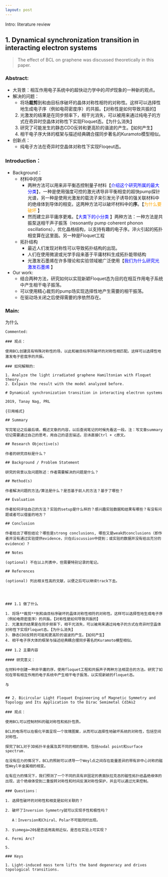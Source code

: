 ```yaml
---
layout: post
---
```


Intro: literature review <!--more-->

## 1. Dynamical synchronization transition in interacting electron systems

> The effect of BCL on graphene was discussed theoretically in this paper.

### Abstract:

- 大背景：相互作用电子系统中的超快动力学中的*同步*现象的一种新的观点。
- 解决的问题：
  - 将场**裁剪**到和由目标序破坏的晶体对称性相符的对称性。这样可以选择性地生成电子序（例如电荷密度序）的共振。【对称性是如何导致共振的】
  2. 光激发的结果是在同步频率下，相干光消失，可以被用来通过纯电子的方式在奇异时空晶体对称性下实现Floquet态。【为什么消失】
  3. 研究了可能发生的静态CDO反转和更高阶的谐波的产生。【如何产生】
  4. 相干电子序大体的框架与描述经典耦合摆同步著名的Kuramoto模型相似。
- 创新点：
  - 纯电子方法在奇异时空晶体对称性下实现Floqeut态。

### Introduction：

- Background：
  - 材料中的序
    - 两种方法可以用来非平衡态控制量子材料【<font color=blue>介绍这个研究所属的最大分类</font>】，一种是使用强度可控的激光诱导非平衡相变的超快pump探针光谱，另一种是使用光激发的载流子来引发光子诱导的强关联材料中的绝缘体到导体的相变。这两种方法可以破坏材料中的**序**。【<font color=orange>为什么要破坏</font> 】
    - 然而建立非平庸序更难。【<font color=blue>大类下的小分类</font> 】两种方法：一种方法是共振泵送相干声子振荡（resonantly pump coherent phonon oscillations），优化晶格结构，以支持有趣的电子序。淬火引起的拓扑相变算在这里面。另一种是Floquet工程
  - 拓扑结构
    - 最近人们发现对称性可以导致拓扑结构的出现。
    - 人们在使用微波或光学手段来基于平庸材料生成拓扑能带结构
    - 光激发石墨烯在许多理论和实验领域被广泛使用【<font color=blue>我们为什么研究光激发石墨烯</font> 】
- Our work:
  - 结合两种方法，研究如何以实现新颖Floquet态为目的在相互作用电子系统中产生相干电子振荡。
  - 可以使用精心裁剪的pump场实现选择性地产生需要的相干振荡。
  - 在驱动场关闭之后使得需要的序依然存在。

###  Main:

为什么







```
Commented:

### 观点：

使用BCL创建具有特殊对称性的场，以此和被目标序所破坏的对称性相匹配。这样可以选择性地激发电子密度序的共振。

### 如何解释的:

1. Analyze the light irradiated graphene Hamiltonian with Floquet theory. 
2. Exlpain the result with the model analyzed before. 

# Dynamical synchronization transition in interacting electron systems

2019, Tanay Nag, PRL

{引用格式}

## Summary

写完笔记之后最后填，概述文章的内容，以后查阅笔记的时候先看这一段。注：写文章summary切记需要通过自己的思考，用自己的语言描述。忌讳直接Ctrl + c原文。

## Research Objective(s)

作者的研究目标是什么？

## Background / Problem Statement

研究的背景以及问题陈述：作者需要解决的问题是什么？

## Method(s)

作者解决问题的方法/算法是什么？是否基于前人的方法？基于了哪些？

## Evaluation

作者如何评估自己的方法？实验的setup是什么样的？感兴趣实验数据和结果有哪些？有没有问题或者可以借鉴的地方？

## Conclusion

作者给出了哪些结论？哪些是strong conclusions, 哪些又是weak的conclusions（即作者并没有通过实验提供evidence，只在discussion中提到；或实验的数据并没有给出充分的evidence）?

## Notes

(optional) 不在以上列表中，但需要特别记录的笔记。

## References

(optional) 列出相关性高的文献，以便之后可以继续track下去。




### 1.1 做了什么

1. 将场**裁剪**到和由目标序破坏的晶体对称性相符的对称性。这样可以选择性地生成电子序（例如电荷密度序）的共振。【对称性是如何导致共振的】
2. 光激发的结果是在同步频率下，相干光消失，可以被用来通过纯电子的方式在奇异时空晶体对称性下实现Floquet态。【为什么消失】
3. 静态CDO反转的可能和更高阶的谐波的产生。【如何产生】
4. 相干电子序大体的框架与描述经典耦合摆同步著名的Kuramoto模型相似。

### 1.2 主要内容

#### 研究意义：

在材料中创建一种非平庸的序，使用floquet工程和共振声子两种方法相混合的方法。研究了如何在带有相互作用的电子系统中产生相干电子振荡，以实现新颖的floquet态。

与


## 2. Bicircular Light Floquet Engineering of Magnetic Symmetry and Topology and Its Application to the Dirac Semimetal Cd3As2

### 观点：

使用BCL可以控制材料的磁对称性和拓扑性质。

BCL的电场可以在极化平面呈现一个玫瑰图案，从而可以选择性地破坏系统的对称性，包括空间对称性。

探究了BCL对于3D拓扑半金属及其不同的相的影响，包括nodal point和surface spectrum.

在没有应力的情况下，BCL的照射可以诱导一个Weyl点之间存在能量差异的带有非中心对称的磁性Weyl半金属相的相变。

在有应力的情况下，我们预测了一个不同的具有非固定的表面狄拉克态的磁性拓扑结晶绝缘体的出现，这个绝缘体受到二重旋转对称性和时间反演对称性保护，并且可以通过光来控制。

### Questions：

1. 选择性破坏的对称性和相变是如何关联的？

2. 破坏了Inversion Symmetry就可以实现手性和极性吗？

   A：Inversion和Chiral、Polar不可能同时出现。

3. $\omega=20$是否适用高频近似，是否在实验上可实现？

4. Fermi Arc?

5. 

### Keys

1. Light-induced mass term lifts the band degeneracy and drives topological transitions.

```





